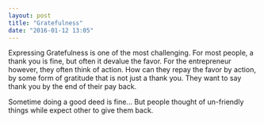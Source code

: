 ```yaml
---
layout: post
title: "Gratefulness"
date: "2016-01-12 13:05"
---
```


Expressing Gratefulness is one of the most challenging. For most people, a thank you is fine, but often it devalue the favor. For the entrepreneur however, they often think of action. How can they repay the favor by action, by some form of gratitude that is not just a thank you. They want to say thank you by the end of their pay back.

Sometime doing a good deed is fine... But people thought of un-friendly things while expect other to give them back.
